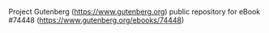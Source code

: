 Project Gutenberg (https://www.gutenberg.org) public repository for
eBook #74448 (https://www.gutenberg.org/ebooks/74448)
